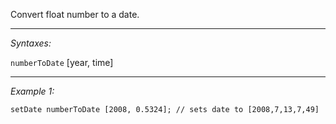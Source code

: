 Convert float number to a date.


---
*Syntaxes:*

`numberToDate` [year, time]

---
*Example 1:*

```sqf
setDate numberToDate [2008, 0.5324]; // sets date to [2008,7,13,7,49]
```